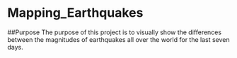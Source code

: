 # Mapping_Earthquakes
##Purpose
The purpose of this project is to visually show the differences between the magnitudes of earthquakes all over the world for the last seven days.